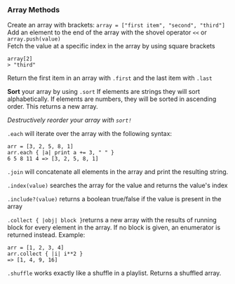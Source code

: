 ### Array Methods ###

Create an array with brackets: `array = ["first item", "second", "third"]`  
Add an element to the end of the array with the shovel operator `<<` or
`array.push(value)`  
Fetch the value at a specific index in the array by using square brackets
```
array[2]
> "third"
```

Return the first item in an array with `.first` and the last item with `.last`  

**Sort** your array by using `.sort`  If elements are strings they will sort
alphabetically. If elements are numbers, they will be sorted in ascending order. This returns a new array.  

*Destructively reorder your array with `sort!`*  

`.each` will iterate over the array with the following syntax:  
```
arr = [3, 2, 5, 8, 1]
arr.each { |a| print a += 3, " " }
6 5 8 11 4 => [3, 2, 5, 8, 1]
```  

`.join` will concatenate all elements in the array and print the resulting string.  

`.index(value)` searches the array for the value and returns the value's index

`.include?(value)` returns a boolean true/false if the value is present in the array  


`.collect { |obj| block }`returns a new array with the results of running block for every element in the array. If no block is given, an enumerator is returned instead. Example:  
```
arr = [1, 2, 3, 4]
arr.collect { |i| i**2 }
=> [1, 4, 9, 16]
```  

`.shuffle` works exactly like a shuffle in a playlist. Returns a shuffled array.
